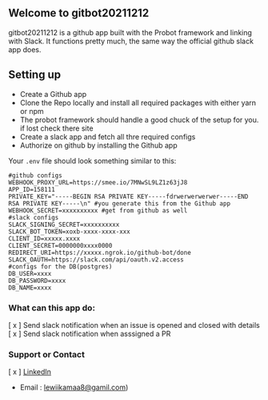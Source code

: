 ## Welcome to gitbot20211212

gitbot20211212 is a github app built with the Probot framework and linking with Slack. It functions pretty much, the same way the official github slack app does.

## Setting up
- Create a Github app
- Clone the Repo locally and install all required packages with either yarn or npm
- The probot framework should handle a good chuck of the setup for you. if lost check there site
- Create a slack app and fetch all thre required configs
- Authorize on github by installing the Github app

Your `.env` file should look something similar to this:
```
#github configs
WEBHOOK_PROXY_URL=https://smee.io/7MNwSL9LZ1z63jJ8
APP_ID=158111
PRIVATE_KEY="-----BEGIN RSA PRIVATE KEY-----fdrwerwerwerwer-----END RSA PRIVATE KEY-----\n" #you generate this from the Github app
WEBHOOK_SECRET=xxxxxxxxxx #get from github as well
#slack configs
SLACK_SIGNING_SECRET=xxxxxxxxxx 
SLACK_BOT_TOKEN=xoxb-xxxx-xxxx-xxx 
CLIENT_ID=xxxxx.xxxx 
CLIENT_SECRET=0000000xxxx0000 
REDIRECT_URI=https://xxxxx.ngrok.io/github-bot/done
SLACK_OAUTH=https://slack.com/api/oauth.v2.access
#configs for the DB(postgres)
DB_USER=xxxx 
DB_PASSWORD=xxxx
DB_NAME=xxxx
```

### What can this app do:

[ x ] Send slack notification when an issue is opened and closed with details
[ x ] Send slack notification when asssigned a PR


### Support or Contact

[ x ] [LinkedIn](https://www.linkedin.com/in/kamau-maina-7b6a1b178/)
- Email : lewiikamaa8@gamil.com)
